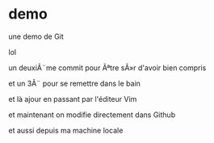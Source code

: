 # demo
une demo de Git

lol

un deuxiÃ¨me commit pour Ãªtre sÃ»r d'avoir bien compris

et un 3Ã¨ pour se remettre dans le bain

et là ajour en passant par l'éditeur Vim

et maintenant on modifie directement dans Github

et aussi depuis ma machine locale